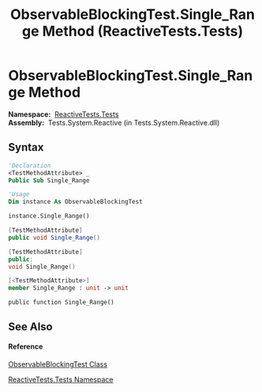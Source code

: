 ﻿---
title: ObservableBlockingTest.Single_Range Method  (ReactiveTests.Tests)
TOCTitle: Single_Range Method
ms:assetid: M:ReactiveTests.Tests.ObservableBlockingTest.Single_Range
ms:mtpsurl: https://msdn.microsoft.com/en-us/library/reactivetests.tests.observableblockingtest.single_range(v=VS.103)
ms:contentKeyID: 36619202
ms.date: 06/28/2011
mtps_version: v=VS.103
f1_keywords:
- ReactiveTests.Tests.ObservableBlockingTest.Single_Range
dev_langs:
- CSharp
- JScript
- VB
- FSharp
- c++
---

# ObservableBlockingTest.Single\_Range Method

**Namespace:**  [ReactiveTests.Tests](hh289046\(v=vs.103\).md)  
**Assembly:**  Tests.System.Reactive (in Tests.System.Reactive.dll)

## Syntax

``` vb
'Declaration
<TestMethodAttribute> _
Public Sub Single_Range
```

``` vb
'Usage
Dim instance As ObservableBlockingTest

instance.Single_Range()
```

``` csharp
[TestMethodAttribute]
public void Single_Range()
```

``` c++
[TestMethodAttribute]
public:
void Single_Range()
```

``` fsharp
[<TestMethodAttribute>]
member Single_Range : unit -> unit 
```

``` jscript
public function Single_Range()
```

## See Also

#### Reference

[ObservableBlockingTest Class](hh315164\(v=vs.103\).md)

[ReactiveTests.Tests Namespace](hh289046\(v=vs.103\).md)

